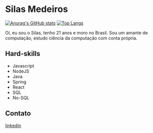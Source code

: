 # Silas Medeiros

[![Anurag's GitHub stats](https://github-readme-stats.vercel.app/api?username=silasms)](https://github.com/anuraghazra/github-readme-stats)
[![Top Langs](https://github-readme-stats.vercel.app/api/top-langs/?username=silasms&layout=compact)](https://github.com/anuraghazra/github-readme-stats)

Oi, eu sou o Silas, tenho 21 anos e moro no Brasil. Sou um amante de computação, estudo ciência da computação com conta própria.

## Hard-skills
*  Javascript
*  NodeJS
*  Java
*  Spring
*  React
*  SQL
*  No-SQL

## Contato
<a href="https://www.linkedin.com/in/silas-medeiros-6b44a0213/">linkedin</a>

